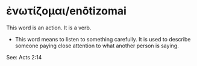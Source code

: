# ἐνωτίζομαι/enōtizomai
This word is an action. It is a verb.

* This word means to listen to something carefully. It is used to describe someone paying close attention to what another person is saying.

See: Acts 2:14
